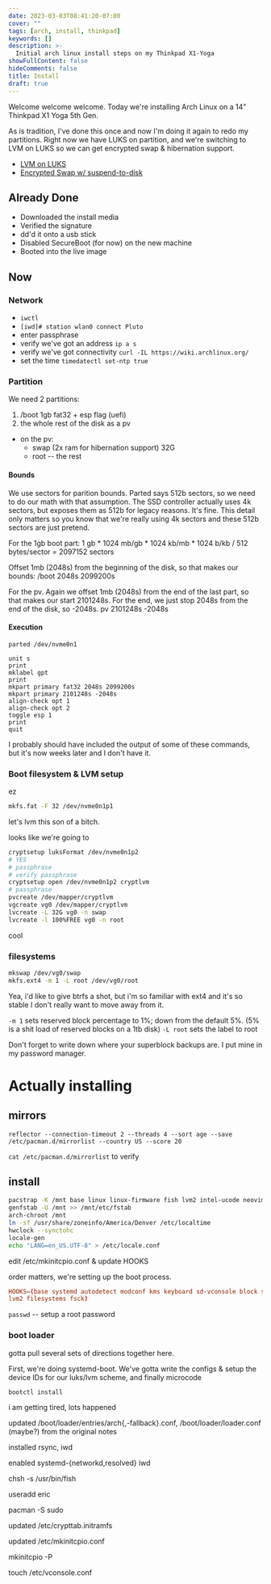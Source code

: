 ```yaml
---
date: 2023-03-03T08:41:20-07:00
cover: ""
tags: [arch, install, thinkpad]
keywords: []
description: >-
  Initial arch linux install steps on my Thinkpad X1-Yoga
showFullContent: false
hideComments: false
title: Install
draft: true
---
```


Welcome welcome welcome. Today we're installing Arch Linux on a 14" Thinkpad X1
Yoga 5th Gen.

As is tradition, I've done this once and now I'm doing it again to redo my
partitions. Right now we have LUKS on partition, and we're switching to LVM on
LUKS so we can get encrypted swap & hibernation support.

- [LVM on LUKS](https://wiki.archlinux.org/title/Dm-crypt/Encrypting_an_entire_system#LVM_on_LUKS)
- [Encrypted Swap w/
  suspend-to-disk](https://wiki.archlinux.org/title/dm-crypt/Swap_encryption)

## Already Done

- Downloaded the install media
- Verified the signature
- dd'd it onto a usb stick
- Disabled SecureBoot (for now) on the new machine
- Booted into the live image

## Now

### Network

- `iwctl`
- `[iwd]# station wlan0 connect Pluto`
- enter passphrase
- verify we've got an address `ip a s`
- verify we've got connectivity `curl -IL https://wiki.archlinux.org/`
- set the time `timedatectl set-ntp true`

### Partition

We need 2 partitions:

1. /boot 1gb fat32 + esp flag (uefi)
2. the whole rest of the disk as a pv
  - on the pv:
    - swap (2x ram for hibernation support) 32G
    - root -- the rest

#### Bounds

We use sectors for parition bounds. Parted says 512b sectors, so we need to do
our math with that assumption. The SSD controller actually uses 4k sectors, but
exposes them as 512b for legacy reasons. It's fine. This detail only matters so
you know that we're really using 4k sectors and these 512b sectors are just
pretend.

For the 1gb boot part:
1 gb * 1024 mb/gb * 1024 kb/mb * 1024 b/kb / 512 bytes/sector = 2097152 sectors

Offset 1mb (2048s) from the beginning of the disk, so that makes our bounds:
/boot 2048s 2099200s

For the pv. Again we offset 1mb (2048s) from the end of the last part, so that
makes our start 2101248s. For the end, we just stop 2048s from the end of the
disk, so -2048s.
pv 2101248s -2048s

#### Execution

`parted /dev/nvme0n1`

```
unit s
print
mklabel gpt
print
mkpart primary fat32 2048s 2099200s
mkpart primary 2101248s -2048s
align-check opt 1
align-check opt 2
toggle esp 1
print
quit
```

I probably should have included the output of some of these commands, but it's
now weeks later and I don't have it.

### Boot filesystem & LVM setup

ez
```sh
mkfs.fat -F 32 /dev/nvme0n1p1
```

let's lvm this son of a bitch.

looks like we're going to 
```sh
cryptsetup luksFormat /dev/nvme0n1p2
# YES
# passphrase
# verify passphrase
cryptsetup open /dev/nvme0n1p2 cryptlvm
# passphrase
pvcreate /dev/mapper/cryptlvm
vgcreate vg0 /dev/mapper/cryptlvm
lvcreate -L 32G vg0 -n swap
lvcreate -l 100%FREE vg0 -n root
```

cool

### filesystems

```sh
mkswap /dev/vg0/swap
mkfs.ext4 -m 1 -L root /dev/vg0/root
```

Yea, i'd like to give btrfs a shot, but i'm so familiar with ext4 and it's so
stable I don't really want to move away from it.

`-m 1` sets reserved block percentage to 1%; down from the default 5%. (5% is a
shit load of reserved blocks on a 1tb disk)
`-L root` sets the label to root

Don't forget to write down where your superblock backups are. I put mine in my
password manager.

# Actually installing

## mirrors

```
reflector --connection-timeout 2 --threads 4 --sort age --save
/etc/pacman.d/mirrorlist --country US --score 20
```

`cat /etc/pacman.d/mirrorlist` to verify


## install

```sh
pacstrap -K /mnt base linux linux-firmware fish lvm2 intel-ucode neovim tp_smapi man-db man-pages texinfo
genfstab -U /mnt >> /mnt/etc/fstab
arch-chroot /mnt
ln -sf /usr/share/zoneinfo/America/Denver /etc/localtime
hwclock --synctohc
locale-gen
echo "LANG=en_US.UTF-8" > /etc/locale.conf
```

edit /etc/mkinitcpio.conf & update HOOKS

order matters, we're setting up the boot process.

```mkinitcpio.conf
HOOKS=(base systemd autodetect modconf kms keyboard sd-vconsole block sd-encrypt
lvm2 filesystems fsck)
```

`passwd` -- setup a root password

### boot loader

gotta pull several sets of directions together here.

First, we're doing systemd-boot. We've gotta write the configs & setup the
device IDs for our luks/lvm scheme, and finally microcode

```
bootctl install
```

i am getting tired, lots happened

updated /boot/loader/entries/arch{,-fallback}.conf, /boot/loader/loader.conf
(maybe?) from the original notes

installed rsync, iwd

enabled systemd-{networkd,resolved} iwd

chsh -s /usr/bin/fish

useradd eric

pacman -S sudo

updated /etc/crypttab.initramfs

updated /etc/mkinitcpio.conf

mkinitcpio -P

touch /etc/vconsole.conf



